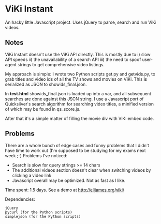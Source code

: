ViKi Instant
============

An hacky little Javascript project. Uses jQuery to parse, search and run ViKi videos.

Notes
-----
ViKi Instant doesn't use the ViKi API directly. This is mostly due to i) slow
API speeds ii) the unavailability of a search API iii) the need to spoof
user-agent strings to get comprehensive video listings.

My approach is simple: I wrote two Python scripts get.py and getvids.py, to
grab titles and video ids of all the TV shows and movies on ViKi. This is serialized as
JSON to showids_final.json. 

In **test.html** showids_final.json is loaded up into a var, and all subsequent
searches are done against this JSON string. I use a Javascript port of
Quicksilver's search algorithm for searching video titles, a minified version of
which may be found in qs_score.js.

After that it's a simple matter of filling the movie div with ViKi embed code.

Problems
--------
There are a whole bunch of edge cases and funny problems that I didn't have time to work out (I'm supposed to be studying for my exams next week ;-) Problems I've noticed:

* Search is slow for query strings >= 14 chars
* The additional videos section doesn't clear when switching videos by clicking
  a video link
* Javascript overall may be optimized. Not as fast as I like.

Time spent: 1.5 days. See a demo at http://elijames.org/viki/

Dependencies:

```
jQuery  
pycurl (for the Python scripts)  
simplejson (for the Python scripts)  
```
